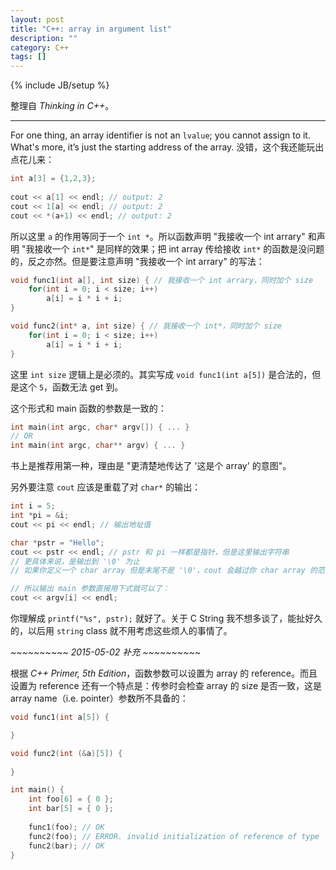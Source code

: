 ```yaml
---
layout: post
title: "C++: array in argument list"
description: ""
category: C++
tags: []
---
```

{% include JB/setup %}

整理自 _Thinking in C++_。

-----

For one thing, an array identifier is not an `lvalue`; you cannot assign to it. What's more, it’s just the starting address of the array. 没错，这个我还能玩出点花儿来：

```cpp
int a[3] = {1,2,3};
	
cout << a[1] << endl; // output: 2
cout << 1[a] << endl; // output: 2
cout << *(a+1) << endl; // output: 2
```

所以这里 `a` 的作用等同于一个 `int *`。所以函数声明 "我接收一个 int arrary" 和声明 "我接收一个 `int*`" 是同样的效果；把 int array 传给接收 `int*` 的函数是没问题的，反之亦然。但是要注意声明 "我接收一个 int arrary" 的写法：

```cpp
void func1(int a[], int size) { // 我接收一个 int arrary，同时加个 size
	for(int i = 0; i < size; i++)
		a[i] = i * i + i;
}

void func2(int* a, int size) { // 我接收一个 int*，同时加个 size
	for(int i = 0; i < size; i++)
		a[i] = i * i + i;
}
```

这里 `int size` 逻辑上是必须的。其实写成 `void func1(int a[5])` 是合法的，但是这个 `5`，函数无法 get 到。

这个形式和 main 函数的参数是一致的：

```cpp
int main(int argc, char* argv[]) { ... }
// OR
int main(int argc, char** argv) { ... }
```

书上是推荐用第一种，理由是 "更清楚地传达了 '这是个 array' 的意图"。

另外要注意 `cout` 应该是重载了对 `char*` 的输出：

```cpp
int i = 5;
int *pi = &i;
cout << pi << endl; // 输出地址值

char *pstr = "Hello";
cout << pstr << endl; // pstr 和 pi 一样都是指针，但是这里输出字符串
// 更具体来说，是输出到 '\0' 为止
// 如果你定义一个 char array 但是末尾不是 '\0'，cout 会越过你 char array 的范围去找 '\0'

// 所以输出 main 参数直接用下式就可以了：
cout << argv[i] << endl;
```

你理解成 `printf("%s", pstr);` 就好了。关于 C String 我不想多谈了，能扯好久的，以后用 `string` class 就不用考虑这些烦人的事情了。

_~~~~~~~~~~ 2015-05-02 补充 ~~~~~~~~~~_

根据 _C++ Primer, 5th Edition_，函数参数可以设置为 array 的 reference。而且设置为 reference 还有一个特点是：传参时会检查 array 的 size 是否一致，这是 array name（i.e. pointer）参数所不具备的：

```cpp
void func1(int a[5]) { 

}

void func2(int (&a)[5]) {
	
}

int main() {
	int foo[6] = { 0 };
	int bar[5] = { 0 };
	
	func1(foo); // OK
	func2(foo); // ERROR. invalid initialization of reference of type 'int (&)[5]' from expression of type 'int [6]'
	func2(bar); // OK
}
```
